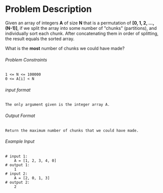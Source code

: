 # Problem Description

Given an array of integers **A** of size **N** that is a permutation of **[0, 1, 2, ..., (N-1)]**, if we split the array into some number of "chunks" (partitions), and individually sort each chunk. After concatenating them in order of splitting, the result equals the sorted array.

What is the **most** number of chunks we could have made?

###### Problem Constraints

```
1 <= N <= 100000
0 <= A[i] < N
```

###### input format

``` 
The only argument given is the integer array A.
```

###### Output Format

```
Return the maximum number of chunks that we could have made.
```

###### Example Input

```
# input 1: 
    A = [1, 2, 3, 4, 0]
# output 1: 
    1
# input 2: 
    A = [2, 0, 1, 3]
# output 2: 
    2
```
